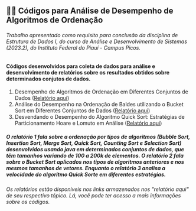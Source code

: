 <div>
  <div>
    <h2>🧑‍💻  Códigos para Análise de Desempenho de Algoritmos de Ordenação</h2>
  </div>
  <div>
    <h6>Trabalho apresentado como requisito para conclusão da disciplina de Estrutura de Dados I, do curso de Análise e Desenvolvimento de Sistemas (2023.2), do Instituto Federal do Piauí - Campus Picos.</h6>
  </div>
</div>

<div>
  <h4>Códigos desenvolvidos para coleta de dados para análise e desenvolvimento de relatórios sobre os resultados obtidos sobre determinados conjutos de dados.</h4>
  <ol>
    <li>
      Desempenho de Algoritmos de Ordenação em Diferentes Conjuntos de Dados (<a href="https://docs.google.com/document/d/1GTyS8wxT30B186hSEvziBxTp8cr8J1_6-g9N7_tA4lM/edit?usp=sharing">Relatório aqui</a>)
    <li>
      Análise do Desempenho na Ordenação de Baldes utilizando o Bucket Sort em Diferentes Conjuntos de Dados (<a href="https://docs.google.com/document/d/1h9Ct5XKRa6bpuklfg3qT6EeZvyouEIC0YjdAJEq_4Ho/edit?usp=sharing">Relatório aqui</a>)
    </li>
    <li>
      Desvendando o Desempenho do Algoritmo Quick Sort: Estratégias de Particionamento Hoare e Lomuto em Análise (<a href="https://docs.google.com/document/d/1bzKWGazzcfBlxZkwhjxAhP_uf2uT1BQ1SDHyn2hBBZk/edit?usp=sharing">Relatório aqui</a>)
    </li>
  </ol>

  <h5>
    O relatório 1 fala sobre a ordenação por tipos de algoritmos (Bubble Sort, Insertion Sort, Merge Sort, Quick Sort, Counting Sort e Selection Sort) desenvolvidos usando java em determinados conjuntos de dados, que têm tamanhos variando de 100 a 200k de elementos.
    O relatório 2 fala sobre o Bucket Sort aplicados nos tipos de algoritmos anteriores e nos mesmos tamanhos de vetores. Enquanto o relatório 3 analisa a velocidade do algoritmo Quick Sorte em diferentes estratégias.
  </h5>

  <h6>Os relatórios estão disponíveis nos links armazenados nos "relatório aqui" de seu respectivo tópico. Lá, você pode ter acesso a mais informações sobre os códigos.</h6>
</div>
